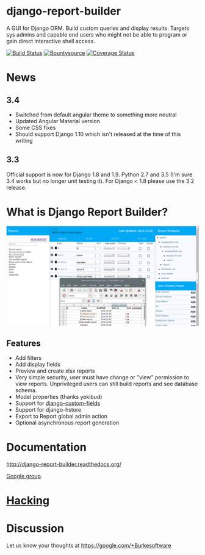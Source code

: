 django-report-builder
=====================

A GUI for Django ORM. Build custom queries and display results.
Targets sys admins and capable end users who might not be able to program or gain direct interactive shell access.

[![Build Status](https://travis-ci.org/burke-software/django-report-builder.png?branch=master)](https://travis-ci.org/burke-software/django-report-builder) [![Bountysource](https://www.bountysource.com/badge/tracker?tracker_id=314767)](https://www.bountysource.com/trackers/314767-burke-software-django-report-builder?utm_source=314767&utm_medium=shield&utm_campaign=TRACKER_BADGE)
[![Coverage Status](https://coveralls.io/repos/burke-software/django-report-builder/badge.svg)](https://coveralls.io/r/burke-software/django-report-builder)


# News

## 3.4

- Switched from default angular theme to something more neutral
- Updated Angular Material version
- Some CSS fixes
- Should support Django 1.10 which isn't released at the time of this writing


## 3.3 

Official support is now for Django 1.8 and 1.9. Python 2.7 and 3.5 (I'm sure 3.4 works but no longer unit testing it). For Django < 1.8 please use the 3.2 release.

# What is Django Report Builder?

![](docs/screenshots/reportbuilderscreen.png)

## Features

- Add filters
- Add display fields
- Preview and create xlsx reports
- Very simple security, user must have change or "view" permission to view
reports. Unprivileged users can still build reports and see database schema.
- Model properties (thanks yekibud)
- Support for [django-custom-fields](https://github.com/burke-software/django-custom-field)
- Support for django-hstore
- Export to Report global admin action
- Optional asynchronous report generation

# Documentation

http://django-report-builder.readthedocs.org/

[Google group](https://groups.google.com/forum/#!forum/django-report-builder/).

# [Hacking](http://django-report-builder.readthedocs.org/en/latest/hacking/)

# Discussion

Let us know your thoughts at https://google.com/+Burkesoftware

[2.x]: https://github.com/burke-software/django-report-builder/tree/2.x
